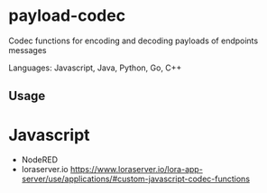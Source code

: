 # payload-codec

Codec functions for encoding and decoding payloads of endpoints messages

Languages: Javascript, Java, Python, Go, C++

## Usage
# Javascript
* NodeRED
* loraserver.io https://www.loraserver.io/lora-app-server/use/applications/#custom-javascript-codec-functions
